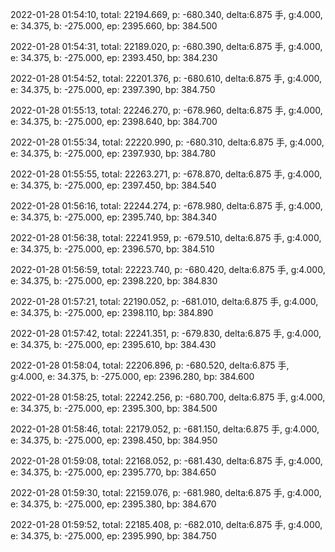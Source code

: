 2022-01-28 01:54:10, total: 22194.669, p: -680.340, delta:6.875 手, g:4.000, e: 34.375, b: -275.000, ep: 2395.660, bp: 384.500

2022-01-28 01:54:31, total: 22189.020, p: -680.390, delta:6.875 手, g:4.000, e: 34.375, b: -275.000, ep: 2393.450, bp: 384.230

2022-01-28 01:54:52, total: 22201.376, p: -680.610, delta:6.875 手, g:4.000, e: 34.375, b: -275.000, ep: 2397.390, bp: 384.750

2022-01-28 01:55:13, total: 22246.270, p: -678.960, delta:6.875 手, g:4.000, e: 34.375, b: -275.000, ep: 2398.640, bp: 384.700

2022-01-28 01:55:34, total: 22220.990, p: -680.310, delta:6.875 手, g:4.000, e: 34.375, b: -275.000, ep: 2397.930, bp: 384.780

2022-01-28 01:55:55, total: 22263.271, p: -678.870, delta:6.875 手, g:4.000, e: 34.375, b: -275.000, ep: 2397.450, bp: 384.540

2022-01-28 01:56:16, total: 22244.274, p: -678.980, delta:6.875 手, g:4.000, e: 34.375, b: -275.000, ep: 2395.740, bp: 384.340

2022-01-28 01:56:38, total: 22241.959, p: -679.510, delta:6.875 手, g:4.000, e: 34.375, b: -275.000, ep: 2396.570, bp: 384.510

2022-01-28 01:56:59, total: 22223.740, p: -680.420, delta:6.875 手, g:4.000, e: 34.375, b: -275.000, ep: 2398.220, bp: 384.830

2022-01-28 01:57:21, total: 22190.052, p: -681.010, delta:6.875 手, g:4.000, e: 34.375, b: -275.000, ep: 2398.110, bp: 384.890

2022-01-28 01:57:42, total: 22241.351, p: -679.830, delta:6.875 手, g:4.000, e: 34.375, b: -275.000, ep: 2395.610, bp: 384.430

2022-01-28 01:58:04, total: 22206.896, p: -680.520, delta:6.875 手, g:4.000, e: 34.375, b: -275.000, ep: 2396.280, bp: 384.600

2022-01-28 01:58:25, total: 22242.256, p: -680.700, delta:6.875 手, g:4.000, e: 34.375, b: -275.000, ep: 2395.300, bp: 384.500

2022-01-28 01:58:46, total: 22179.052, p: -681.150, delta:6.875 手, g:4.000, e: 34.375, b: -275.000, ep: 2398.450, bp: 384.950

2022-01-28 01:59:08, total: 22168.052, p: -681.430, delta:6.875 手, g:4.000, e: 34.375, b: -275.000, ep: 2395.770, bp: 384.650

2022-01-28 01:59:30, total: 22159.076, p: -681.980, delta:6.875 手, g:4.000, e: 34.375, b: -275.000, ep: 2395.380, bp: 384.670

2022-01-28 01:59:52, total: 22185.408, p: -682.010, delta:6.875 手, g:4.000, e: 34.375, b: -275.000, ep: 2395.990, bp: 384.750